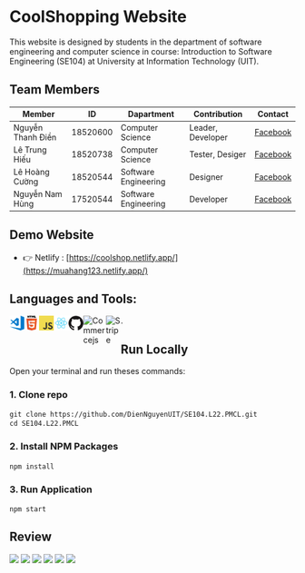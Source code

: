 # CoolShopping Website

This website is designed by students in the department of software engineering and computer science in course:  Introduction to Software Engineering (SE104) at University at Information Technology (UIT). 

## Team Members 

| Member            | ID       | Dapartment           | Contribution      | Contact                                                               |
|-------------------|----------|----------------------|-------------------|-----------------------------------------------------------------------|
| Nguyễn Thanh Điền | 18520600 | Computer Science     | Leader, Developer | [Facebook](https://www.facebook.com/nguyenthanhdien.uit/)             |
| Lê Trung Hiếu     | 18520738 | Computer Science     | Tester, Desiger   | [Facebook](https://www.facebook.com/profile.php?id=100009235405580) |
| Lê Hoàng Cường    | 18520544 | Software Engineering | Designer          | [Facebook](https://www.facebook.com/hoangcuong.le.3551)               |
| Nguyễn Nam Hùng   | 17520544 | Software Engineering | Developer         | [Facebook](https://www.facebook.com/NamxHung)                         |
## Demo Website

- 👉 Netlify : [https://coolshop.netlify.app/](https://muahang123.netlify.app/)


## Languages and Tools:
<img align="left" alt="Visual Studio Code" width="26px" src="https://raw.githubusercontent.com/github/explore/80688e429a7d4ef2fca1e82350fe8e3517d3494d/topics/visual-studio-code/visual-studio-code.png" />
<img align="left" alt="HTML5" width="26px" src="https://raw.githubusercontent.com/github/explore/80688e429a7d4ef2fca1e82350fe8e3517d3494d/topics/html/html.png" />

<img align="left" alt="JavaScript" width="26px" src="https://raw.githubusercontent.com/github/explore/80688e429a7d4ef2fca1e82350fe8e3517d3494d/topics/javascript/javascript.png" />
<img align="left" alt="React" width="26px" src="https://raw.githubusercontent.com/github/explore/80688e429a7d4ef2fca1e82350fe8e3517d3494d/topics/react/react.png" />
<img align="left" alt="GitHub" width="26px" src="https://raw.githubusercontent.com/github/explore/78df643247d429f6cc873026c0622819ad797942/topics/github/github.png" />
<img align="left" alt="Commercejs" width="40px" src="https://live.staticflickr.com/65535/51289667578_072f288e51_m.jpg" />
<img align="left" alt="Stripe" width="26px" src="https://live.staticflickr.com/65535/51290235174_0b8c33f657_m.jpg" />.


## Run Locally

Open your terminal and run theses commands:
### 1. Clone repo

```
git clone https://github.com/DienNguyenUIT/SE104.L22.PMCL.git
cd SE104.L22.PMCL
```

### 2. Install NPM Packages
```
npm install
```
### 3. Run Application

```
npm start
```

## Review

![](https://live.staticflickr.com/65535/51291116053_ebe610faea_m.jpg)
![](https://live.staticflickr.com/65535/51291653044_09d9939cdf_m.jpg)
![](https://live.staticflickr.com/65535/51290935956_af206122b4_m.jpg)
![](https://live.staticflickr.com/65535/51291652939_278e31ceab_m.jpg)
![](https://live.staticflickr.com/65535/51291945285_abbb05c6fa_m.jpg)
![](https://live.staticflickr.com/65535/51291945290_fffb4fb5e8_m.jpg)




